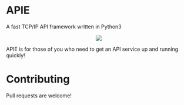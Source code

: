 # APIE
A fast TCP/IP API framework written in Python3

<p align="center">
  <img src="https://i.imgur.com/kJnculd.png">
</p>

APIE is for those of you who need to get an API service up and running quickly!

# Contributing
Pull requests are welcome!
